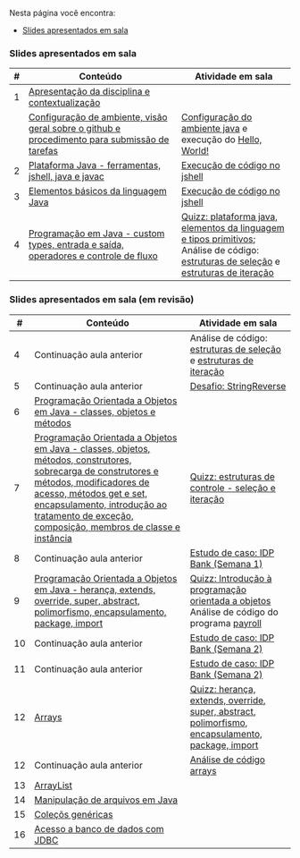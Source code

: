 Nesta página você encontra:
* [Slides apresentados em sala](#slides-apresentados-em-sala)

### Slides apresentados em sala

|#|Conteúdo|Atividade em sala|
|---|---|---|
| 1 | [Apresentação da disciplina e contextualização](https://fabriciosantana.github.io/poo/01-introduction)| |
|  | [Configuração de ambiente, visão geral sobre o github e procedimento para submissão de tarefas]() | [Configuração do ambiente java](../howto/) e execução do [Hello, World!](./examples/00-hello) |
| 2 | [Plataforma Java - ferramentas, jshell, java e javac](https://fabriciosantana.github.io/poo/02-platform)| [Execução de código no jshell](./examples/02a-elements-primitives-jshell/) |
| 3 | [Elementos básicos da linguagem Java](https://fabriciosantana.github.io/poo/03-elements)| [Execução de código no jshell](./examples/02a-elements-primitives-jshell/) |
| 4  | [Programação em Java - custom types, entrada e saída, operadores e controle de fluxo](https://1drv.ms/p/s!Avnn2LcOmn0Y3zPoINGBudmIix2X?e=H5Orac)| [Quizz: plataforma java, elementos da linguagem e tipos primitivos](https://idp2.vevox.com/#/share/AIMIDN010NEQOHBNNEZA/meetingdata/710808/session/714745/pollresults); <br> Análise de código: [estruturas de seleção](/lectures/examples/04-selection-statements/) e [estruturas de iteração](/lectures/examples/05-iteration-statements/)|

### Slides apresentados em sala (em revisão)
|#|Conteúdo|Atividade em sala|
|---|---|---|
| 4 | Continuação aula anterior | Análise de código: [estruturas de seleção](/lectures/examples/04-selection-statements/) e [estruturas de iteração](/lectures/examples/05-iteration-statements/)|
| 5 | Continuação aula anterior | [Desafio: StringReverse](../challenges/01-reverse) |
| 6 | [Programação Orientada a Objetos em Java - classes, objetos e métodos](https://1drv.ms/p/s!Avnn2LcOmn0Y3z07tfmzQYKuLXJK?e=WDMEbX)| |
| 7 | [Programação Orientada a Objetos em Java - classes, objetos, métodos, construtores, sobrecarga de construtores e métodos, modificadores de acesso, métodos get e set, encapsulamento, introdução ao tratamento de exceção, composição, membros de classe e instância](https://1drv.ms/p/s!Avnn2LcOmn0Y31s3uczqB-Lou_2O?e=q233L4) | [Quizz: estruturas de controle - seleção e iteração](https://idp2.vevox.com/#/share/URPMNU5HMDKBS9BH8YFK/meetingdata/717548/session/721485) |
| 8 | Continuação aula anterior | [Estudo de caso: IDP Bank (Semana 1)](../challenges/02-bank/) |
| 9 | [Programação Orientada a Objetos em Java - herança, extends, override, super, abstract, polimorfismo, encapsulamento, package, import](https://1drv.ms/p/s!Avnn2LcOmn0Y32GgrYpPTFA8lUHl?e=u7L4jb) | [Quizz: Introdução à programação orientada a objetos](https://idp2.vevox.com/#/share/JWELEXXZROTD8KL0Z1QT/meetingdata/720920/session/724857) <br> Análise de código do programa [payroll](./examples/09-inheritance/payroll/) | 
| 10 | Continuação aula anterior | [Estudo de caso: IDP Bank (Semana 2)](../challenges/02-bank/) | Desenvolvimento do estudo de caso: IDP Bank (Semana 2)  |
| 11 | Continuação aula anterior | [Estudo de caso: IDP Bank (Semana 2)](../challenges/02-bank/) | Desenvolvimento do estudo de caso: IDP Bank (Semana 2)  |
| 12 | [Arrays](https://1drv.ms/p/s!Avnn2LcOmn0Y31mEsDxOHyKDT0OE?e=QwcIjL) | [Quizz: herança, extends, override, super, abstract, polimorfismo, encapsulamento, package, import](https://idp2.vevox.com/#/share/88XFCK5F9CGYWC2UU07E/meetingdata/727316/session/731253) |
| 12 | Continuação aula anterior | [Análise de código arrays](../lectures/examples/07-arrays) |
| 13 | [ArrayList](https://1drv.ms/p/c/187d9a0eb7d8e7f9/Efnn2LcOmn0ggBjZLwAAAAABx1Nmn4wiFopjTu1n-YYpmw?e=YltGd9) | |
| 14 | [Manipulação de arquivos em Java](https://1drv.ms/p/c/187d9a0eb7d8e7f9/ER83TNCSyDBEu5m2MiR-xDkBBf8nV7BOBS-IKMNyMY0WjQ?e=ZJDNe6) |  |
| 15 | [Coleçõs genéricas](https://1drv.ms/p/c/187d9a0eb7d8e7f9/EYbQH0A4WUREhFlr7dQgdX8BhAmNnLaPjFtbud52zOkO6A?e=uXVltt) | | |
| 16 | [Acesso a banco de dados com JDBC](https://1drv.ms/p/c/187d9a0eb7d8e7f9/Ebv94zl9O3JGjhrduoLS7K8BATDf6PXG1u1_53KiJtAiEw?e=szXO1i) | |
